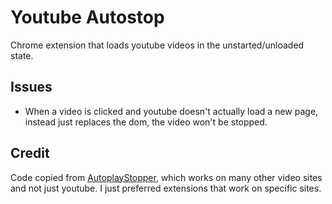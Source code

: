 # Youtube Autostop

Chrome extension that loads youtube videos in the unstarted/unloaded state.

## Issues

* When a video is clicked and youtube doesn't actually load a new page, instead just replaces the dom, the video won't be stopped.

## Credit

Code copied from [AutoplayStopper](https://chrome.google.com/webstore/detail/autoplaystopper/ejddcgojdblidajhngkogefpkknnebdh), which works on many other video sites and not just youtube. I just preferred extensions that work on specific sites.
